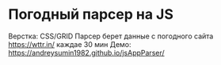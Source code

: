# Погодный парсер на JS
Верстка: CSS/GRID
Парсер берет данные с погодного сайта https://wttr.in/ каждае 30 мин
Демо: https://andreysumin1982.github.io/jsAppParser/

